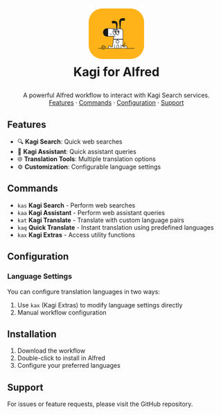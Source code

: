 

<!-- LOGO -->
<h1>
<p align="center">
  <img src="./assets/icon.png" alt="Icon" width="128">
  <br>Kagi for Alfred
</h1>
  <p align="center">
    A powerful Alfred workflow to interact with Kagi Search services.
    <br />
    <a href="#features">Features</a>
    ·
    <a href="#commands">Commands</a>
    ·
    <a href="#configuration">Configuration</a>
    ·
    <a href="#support">Support</a>
  </p>
</p>

## Features

- 🔍 **Kagi Search**: Quick web searches
- 🤖 **Kagi Assistant**: Quick assistant queries
- 🌐 **Translation Tools**: Multiple translation options
- ⚙️ **Customization**: Configurable language settings

## Commands

- `kas` **Kagi Search** - Perform web searches
- `kaa` **Kagi Assistant** - Perform web assistant queries
- `kat` **Kagi Translate** - Translate with custom language pairs
- `kaq` **Quick Translate** - Instant translation using predefined languages
- `kax` **Kagi Extras** - Access utility functions


## Configuration

### Language Settings

You can configure translation languages in two ways:
1. Use `kax` (Kagi Extras) to modify language settings directly
2. Manual workflow configuration

## Installation

1. Download the workflow
2. Double-click to install in Alfred
3. Configure your preferred languages

## Support

For issues or feature requests, please visit the GitHub repository.
